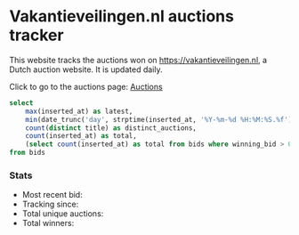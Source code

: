 # Vakantieveilingen.nl auctions tracker

This website tracks the auctions won on https://vakantieveilingen.nl, a Dutch auction website. It is updated daily.

Click to go to the auctions page: [Auctions](auctions)

```sql most_recent_bid
select
    max(inserted_at) as latest,
    min(date_trunc('day', strptime(inserted_at, '%Y-%m-%d %H:%M:%S.%f'))) as day,
    count(distinct title) as distinct_auctions,
    count(inserted_at) as total,
    (select count(inserted_at) as total from bids where winning_bid > 0) as total_winners
from bids
```

### Stats

- Most recent bid: <Value data={most_recent_bid} column="latest"/>
- Tracking since: <Value data={most_recent_bid} column="day"/>
- Total unique auctions: <Value data={most_recent_bid} column="distinct_auctions"/>
- Total winners: <Value data={most_recent_bid} column="total_winners" />

